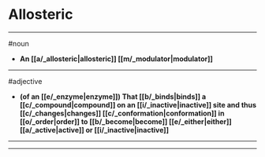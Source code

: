 # Allosteric
---
#noun
- **An [[a/_allosteric|allosteric]] [[m/_modulator|modulator]]**
---
#adjective
- **(of an [[e/_enzyme|enzyme]]) That [[b/_binds|binds]] a [[c/_compound|compound]] on an [[i/_inactive|inactive]] site and thus [[c/_changes|changes]] [[c/_conformation|conformation]] in [[o/_order|order]] to [[b/_become|become]] [[e/_either|either]] [[a/_active|active]] or [[i/_inactive|inactive]]**
---
---
